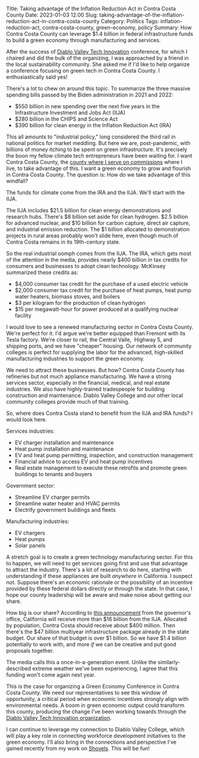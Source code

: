 Title: Taking advantage of the Inflation Reduction Act in Contra Costa County
Date: 2023-01-03 12:00
Slug: taking-advantage-of-the-inflation-reduction-act-in-contra-costa-county
Category: Politics
Tags: inflation-reduction-act, contra-costa-county, green-economy, policy
Summary: How Contra Costa County can leverage $1.4 billion in federal infrastructure funds to build a green economy through manufacturing and services.

After the success of [Diablo Valley Tech Innovation](https://www.dvti.org/conference) conference, for which I chaired and did the bulk of the organizing, I was approached by a friend in the local sustainability community. She asked me if I'd like to help organize a conference focusing on green tech in Contra Costa County. I enthusiastically said yes!

There's a lot to chew on around this topic. To summarize the three massive spending bills passed by the Biden administration in 2021 and 2022:

- $550 billion in new spending over the next five years in the Infrastructure Investment and Jobs Act (IIJA)
- $280 billion in the CHIPS and Science Act
- $390 billion for clean energy in the Inflation Reduction Act (IRA)

This all amounts to "industrial policy," long considered the third rail in national politics for market meddling. But here we are, post-pandemic, with billions of money itching to be spent on green infrastructure. It's precisely the boon my fellow climate tech entrepreneurs have been waiting for. I want Contra Costa County, the [county where I serve on commissions]({filename}what-is-the-contra-costa-county-board-of-supervisors.md) where I live, to take advantage of this. I want a green economy to grow and flourish in Contra Costa County. The question is: How do we take advantage of this windfall? 

The funds for climate come from the IRA and the IIJA. We'll start with the IIJA. 

The IIJA includes $21.5 billion for clean energy demonstrations and research hubs. There's $8 billion set aside for clean hydrogen. $2.5 billion for advanced nuclear, and $10 billion for carbon capture, direct air capture, and industrial emission reduction. The $1 billion allocated to demonstration projects in rural areas probably won't slide here, even though much of Contra Costa remains in its 19th-century state. 

So the real industrial oomph comes from the IIJA. The IRA, which gets most of the attention in the media, provides nearly $400 billion in tax credits for consumers and businesses to adopt clean technology. McKinsey summarized these credits as:

- $4,000 consumer tax credit for the purchase of a used electric vehicle
- $2,000 consumer tax credit for the purchase of heat pumps, heat pump water heaters, biomass stoves, and boilers
- $3 per kilogram for the production of clean hydrogen
- $15 per megawatt-hour for power produced at a qualifying nuclear facility

I would love to see a renewed manufacturing sector in Contra Costa County. We're perfect for it. I'd argue we're better equipped than Fremont with its Tesla factory. We're closer to rail, the Central Valle,  Highway 5, and shipping ports, and we have "cheaper" housing. Our network of community colleges is perfect for supplying the labor for the advanced, high-skilled manufacturing industries to support the green economy. 

We need to attract these businesses. But how? Contra Costa County has refineries but not much appliance manufacturing. We have a strong services sector, especially in the financial, medical, and real estate industries. We also have highly-trained tradespeople for building construction and maintenance. Diablo Valley College and our other local community colleges provide much of that training.

So, where does Contra Costa stand to benefit from the IIJA and IRA funds? I would look here. 

Services industries:

- EV charger installation and maintenance
- Heat pump installation and maintenance
- EV and heat pump permitting, inspection, and construction management
- Financial advice to access EV and heat pump incentives
- Real estate management to execute these retrofits and promote green buildings to tenants and buyers

Government sector:

- Streamline EV charger permits
- Streamline water heater and HVAC permits
- Electrify government buildings and fleets

Manufacturing industries:

- EV chargers
- Heat pumps
- Solar panels

A stretch goal is to create a green technology manufacturing sector. For this to happen, we will need to get services going first and use that advantage to attract the industry. There's a lot of research to do here, starting with understanding if these appliances are built *anywhere* in California. I suspect not. Suppose there's an economic rationale or the possibility of an incentive provided by these federal dollars directly or through the state. In that case, I hope our county leadership will be aware and make noise about getting our share. 

How big is our share? According to [this announcement](https://www.gov.ca.gov/2022/11/15/california-creates-17000-infrastructure-jobs-with-support-from-the-biden-administration/) from the governor's office, California will receive more than $16 billion from the IIJA. Allocated by population, Contra Costa should receive about $400 million. Then there's the $47 billion multiyear infrastructure package already in the state budget. Our share of that budget is over $1 billion. So we have $1.4 billion potentially to work with, and more *if* we can be creative and put good proposals together.

The media calls this a once-in-a-generation event. Unlike the similarly-described extreme weather we've been experiencing, I agree that this funding won't come again next year.

This is the case for organizing a Green Economy Conference in Contra Costa County. We need our representatives to see this window of opportunity, a critical period when economic incentives strongly align with environmental needs. A boom in green economic output could transform this county, producing the change I've been working towards through the [Diablo Valley Tech Innovation organization](https://www.dvti.org).

I can continue to leverage my connection to Diablo Valley College, which will play a key role in connecting workforce development initiatives to the green economy. I'll also bring in the connections and perspective I've gained recently from my work on [Shovels]({filename}business-evaluation-shovels.md). This will be fun!